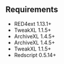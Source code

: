 ## Requirements
* RED4ext 1.13.1+
* TweakXL 1.1.5+
* ArchiveXL 1.4.5+
* ArchiveXL 1.4.5+
* TweakXL 1.1.5+
* Redscript 0.5.14+

